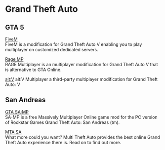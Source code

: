 # Grand Theft Auto  

## GTA 5

[FiveM](https://fivem.net/)  
FiveM is a modification for Grand Theft Auto V enabling you to play multiplayer on customized dedicated servers. 

[Rage MP](https://rage.mp/)  
RAGE Multiplayer is an multiplayer modification for Grand Theft Auto V that is alternative to GTA Online.

[alt:V](https://altv.mp)
alt:V Multiplayer a third-party multiplayer modification for Grand Theft Auto: V

## San Andreas

[GTA SA:MP](https://www.sa-mp.com/)  
SA-MP is a free Massively Multiplayer Online game mod for the PC version of Rockstar Games Grand Theft Auto: San Andreas (tm). 

[MTA SA](https://mtasa.com/)  
What more could you want? Multi Theft Auto provides the best online Grand Theft Auto experience there is. Read on to find out more.
